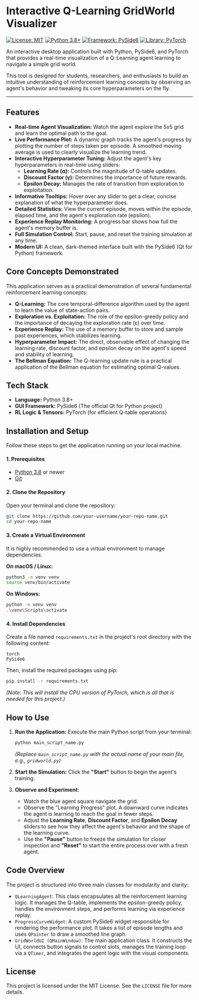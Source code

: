 

# Interactive Q-Learning GridWorld Visualizer

[![License: MIT](https://img.shields.io/badge/License-MIT-yellow.svg)](https://opensource.org/licenses/MIT)
[![Python 3.8+](https://img.shields.io/badge/python-3.8+-blue.svg)](https://www.python.org/downloads/release/python-380/)
[![Framework: PySide6](https://img.shields.io/badge/Framework-PySide6-blue)](https://www.qt.io/qt-for-python)
[![Library: PyTorch](https://img.shields.io/badge/Library-PyTorch-orange)](https://pytorch.org/)

An interactive desktop application built with Python, PySide6, and PyTorch that provides a real-time visualization of a Q-Learning agent learning to navigate a simple grid world.

This tool is designed for students, researchers, and enthusiasts to build an intuitive understanding of reinforcement learning concepts by observing an agent's behavior and tweaking its core hyperparameters on the fly.

---

## Features

-   **Real-time Agent Visualization:** Watch the agent explore the 5x5 grid and learn the optimal path to the goal.
-   **Live Performance Plot:** A dynamic graph tracks the agent's progress by plotting the number of steps taken per episode. A smoothed moving average is used to clearly visualize the learning trend.
-   **Interactive Hyperparameter Tuning:** Adjust the agent's key hyperparameters in real-time using sliders:
    -   **Learning Rate (α):** Controls the magnitude of Q-table updates.
    -   **Discount Factor (γ):** Determines the importance of future rewards.
    -   **Epsilon Decay:** Manages the rate of transition from exploration to exploitation.
-   **Informative Tooltips:** Hover over any slider to get a clear, concise explanation of what the hyperparameter does.
-   **Detailed Statistics:** View the current episode, moves within the episode, elapsed time, and the agent's exploration rate (epsilon).
-   **Experience Replay Monitoring:** A progress bar shows how full the agent's memory buffer is.
-   **Full Simulation Control:** Start, pause, and reset the training simulation at any time.
-   **Modern UI:** A clean, dark-themed interface built with the PySide6 (Qt for Python) framework.

## Core Concepts Demonstrated

This application serves as a practical demonstration of several fundamental reinforcement learning concepts:

-   **Q-Learning:** The core temporal-difference algorithm used by the agent to learn the value of state-action pairs.
-   **Exploration vs. Exploitation:** The role of the epsilon-greedy policy and the importance of decaying the exploration rate (ε) over time.
-   **Experience Replay:** The use of a memory buffer to store and sample past experiences, which stabilizes learning.
-   **Hyperparameter Impact:** The direct, observable effect of changing the learning rate, discount factor, and epsilon decay on the agent's speed and stability of learning.
-   **The Bellman Equation:** The Q-learning update rule is a practical application of the Bellman equation for estimating optimal Q-values.

## Tech Stack

-   **Language:** Python 3.8+
-   **GUI Framework:** PySide6 (The official Qt for Python project)
-   **RL Logic & Tensors:** PyTorch (for efficient Q-table operations)

## Installation and Setup

Follow these steps to get the application running on your local machine.

#### 1. Prerequisites
-   [Python 3.8](https://www.python.org/downloads/) or newer
-   [Git](https://git-scm.com/downloads/)

#### 2. Clone the Repository
Open your terminal and clone the repository:
```bash
git clone https://github.com/your-username/your-repo-name.git
cd your-repo-name
```

#### 3. Create a Virtual Environment
It is highly recommended to use a virtual environment to manage dependencies.

**On macOS / Linux:**
```bash
python3 -m venv venv
source venv/bin/activate
```

**On Windows:**
```bash
python -m venv venv
.\venv\Scripts\activate
```

#### 4. Install Dependencies
Create a file named `requirements.txt` in the project's root directory with the following content:
```
torch
PySide6
```
Then, install the required packages using pip:
```bash
pip install -r requirements.txt
```
*(Note: This will install the CPU version of PyTorch, which is all that is needed for this project.)*

## How to Use

1.  **Run the Application:**
    Execute the main Python script from your terminal:
    ```bash
    python main_script_name.py
    ```
    *(Replace `main_script_name.py` with the actual name of your main file, e.g., `gridworld.py`)*

2.  **Start the Simulation:**
    Click the **"Start"** button to begin the agent's training.

3.  **Observe and Experiment:**
    -   Watch the blue agent square navigate the grid.
    -   Observe the "Learning Progress" plot. A downward curve indicates the agent is learning to reach the goal in fewer steps.
    -   Adjust the **Learning Rate**, **Discount Factor**, and **Epsilon Decay** sliders to see how they affect the agent's behavior and the shape of the learning curve.
    -   Use the **"Pause"** button to freeze the simulation for closer inspection and **"Reset"** to start the entire process over with a fresh agent.

## Code Overview

The project is structured into three main classes for modularity and clarity:

-   `QLearningAgent`: This class encapsulates all the reinforcement learning logic. It manages the Q-table, implements the epsilon-greedy policy, handles the environment steps, and performs learning via experience replay.
-   `ProgressCurveWidget`: A custom PySide6 widget responsible for rendering the performance plot. It takes a list of episode lengths and uses `QPainter` to draw a smoothed line graph.
-   `GridWorldUI (QMainWindow)`: The main application class. It constructs the UI, connects button signals to control slots, manages the training loop via a `QTimer`, and integrates the agent logic with the visual components.

## License

This project is licensed under the MIT License. See the `LICENSE` file for more details.
